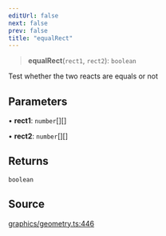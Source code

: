```yaml
---
editUrl: false
next: false
prev: false
title: "equalRect"
---
```


> **equalRect**(`rect1`, `rect2`): `boolean`

Test whether the two reacts are equals or not

## Parameters

• **rect1**: `number`[][]

• **rect2**: `number`[][]

## Returns

`boolean`

## Source

[graphics/geometry.ts:446](https://github.com/dakhetov/dgmjs/blob/main/packages/core/src/graphics/geometry.ts#L446)
